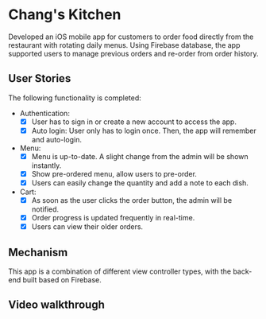 # Chang's Kitchen

Developed an iOS mobile app for customers to order food directly from the restaurant with rotating daily menus. Using Firebase database, the app supported users to manage previous orders and re-order from order history.

## User Stories

The following functionality is completed:

* Authentication:
  - [x] User has to sign in or create a new account to access the app.
  - [x] Auto login: User only has to login once. Then, the app will remember and auto-login.
  
* Menu:
  - [x] Menu is up-to-date. A slight change from the admin will be shown instantly.
  - [x] Show pre-ordered menu, allow users to pre-order.
  - [x] Users can easily change the quantity and add a note to each dish.

* Cart:
  - [x] As soon as the user clicks the order button, the admin will be notified.
  - [x] Order progress is updated frequently in real-time.
  - [x] Users can view their older orders.
  
## Mechanism

This app is a combination of different view controller types, with the back-end built based on Firebase.

## Video walkthrough

